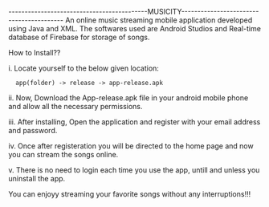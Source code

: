 -------------------------------------------MUSICITY-----------------------------------------
An online music streaming mobile application developed using Java and XML.
The softwares used are Android Studios and Real-time database of Firebase for storage of songs.

How to Install??

i. Locate yourself to the below given location:

      app(folder) -> release -> app-release.apk

ii. Now, Download the App-release.apk file in your android mobile phone and allow all the necessary permissions.

iii. After installing, Open the application and register with your email address and password.

iv. Once after registeration you will be directed to the home page and now you can stream the songs online.

v. There is no need to login each time you use the app, untill and unless you uninstall the app.

You can enjoyy streaming your favorite songs without any interruptions!!!
